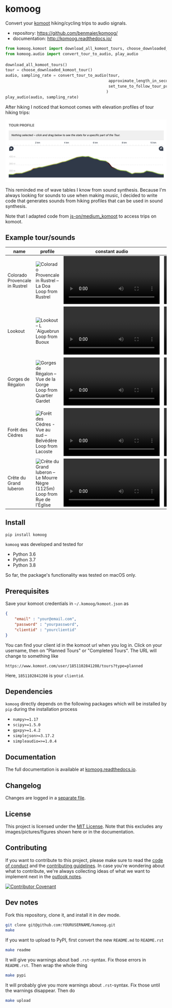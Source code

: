 # komoog

Convert your [komoot](komoot.com) hiking/cycling trips to audio signals.

* repository: https://github.com/benmaier/komoog/
* documentation: http://komoog.readthedocs.io/

```python
from komoog.komoot import download_all_komoot_tours, choose_downloaded_komoot_tour
from komoog.audio import convert_tour_to_audio, play_audio

download_all_komoot_tours()
tour = choose_downloaded_komoot_tour()
audio, sampling_rate = convert_tour_to_audio(tour,
                                             approximate_length_in_seconds=4,
                                             set_tune_to_follow_tour_profile=True,
                                            )
play_audio(audio, sampling_rate)
```

After hiking I noticed that komoot comes with elevation profiles of tour hiking
trips:

![Tour profile](https://github.com/benmaier/komoog/raw/main/img/tour_profile.png)

This reminded me of wave tables I know from sound synthesis. Because I'm always
looking for sounds to use when making music, I decided to write code that
generates sounds from hiking profiles that can be used in sound synthesis.

Note that I adapted code from
[js-on/medium\_komoot](https://github.com/js-on/medium_komoot)
to access trips on komoot.

## Example tour/sounds

| name                           | profile                                                                                                                                                             | constant audio                                                                                           | profile audio                                                                                           |
|--------------------------------|---------------------------------------------------------------------------------------------------------------------------------------------------------------------|----------------------------------------------------------------------------------------------------------|---------------------------------------------------------------------------------------------------------|
| Colorado Provencale in Rustrel | ![Colorado Provencale in Rustrel – La Doa Loop from Rustrel](https://raw.githubusercontent.com/benmaier/komoog/raw/main/cookbook/wavs/imgs/00.png)                  | ![00](https://raw.githubusercontent.com/benmaier/komoog/raw/main/cookbook/wavs/wavs/00_constant.wav.mp4) | ![00](https://raw.githubusercontent.com/benmaier/komoog/raw/main/cookbook/wavs/wavs/00_profile.wav.mp4) |
| Lookout                        | ![Lookout – L´Aiguebrun Loop from Buoux](https://raw.githubusercontent.com/benmaier/komoog/raw/main/cookbook/wavs/imgs/01.png)                                      | ![01](https://raw.githubusercontent.com/benmaier/komoog/raw/main/cookbook/wavs/wavs/01_constant.wav.mp4) | ![01](https://raw.githubusercontent.com/benmaier/komoog/raw/main/cookbook/wavs/wavs/01_profile.wav.mp4) |
| Gorges de Régalon              | ![Gorges de Régalon – Vue de la Gorge Loop from Quartier Gardet](https://raw.githubusercontent.com/benmaier/komoog/raw/main/cookbook/wavs/imgs/02.png)              | ![02](https://raw.githubusercontent.com/benmaier/komoog/raw/main/cookbook/wavs/wavs/02_constant.wav.mp4) | ![02](https://raw.githubusercontent.com/benmaier/komoog/raw/main/cookbook/wavs/wavs/02_profile.wav.mp4) |
| Forêt des Cèdres               | ![Forêt des Cèdres - Vue au sud – Belvédère Loop from Lacoste](https://raw.githubusercontent.com/benmaier/komoog/raw/main/cookbook/wavs/imgs/03.png)                | ![03](https://raw.githubusercontent.com/benmaier/komoog/raw/main/cookbook/wavs/wavs/03_constant.wav.mp4) | ![03](https://raw.githubusercontent.com/benmaier/komoog/raw/main/cookbook/wavs/wavs/03_profile.wav.mp4) |
| Crête du Grand luberon         | ![Crête du Grand luberon – Le Mourre Nègre (1125m) Loop from Rue de l'Église](https://raw.githubusercontent.com/benmaier/komoog/raw/main/cookbook/wavs/imgs/04.png) | ![04](https://raw.githubusercontent.com/benmaier/komoog/raw/main/cookbook/wavs/wavs/04_constant.wav.mp4) | ![04](https://raw.githubusercontent.com/benmaier/komoog/raw/main/cookbook/wavs/wavs/04_profile.wav.mp4) |


## Install

    pip install komoog

`komoog` was developed and tested for 

* Python 3.6
* Python 3.7
* Python 3.8

So far, the package's functionality was tested on macOS only.

## Prerequisites

Save your komoot credentials in `~/.komoog/komoot.json` as

```json
{
    "email" : "your@email.com",
    "password" : "yourpassword",
    "clientid" : "yourclientid"
}
```

You can find your client id in the komoot url when you log in. Click on your username, then
on "Planned Tours" or "Completed Tours". The URL will change to something like

```
https://www.komoot.com/user/1851102841208/tours?type=planned
```

Here, `1851102841208` is your `clientid`.

## Dependencies

`komoog` directly depends on the following packages which will be installed by `pip` during the installation process

* `numpy>=1.17`
* `scipy>=1.5.0`
* `gpxpy>=1.4.2`
* `simplejson>=3.17.2`
* `simpleaudio=>=1.0.4`

## Documentation

The full documentation is available at [komoog.readthedocs.io](http://komoog.readthedocs.io).

## Changelog

Changes are logged in a [separate file](https://github.com/benmaier/komoog/blob/main/CHANGELOG.md).

## License

This project is licensed under the [MIT License](https://github.com/benmaier/komoog/blob/main/LICENSE).
Note that this excludes any images/pictures/figures shown here or in the documentation.

## Contributing

If you want to contribute to this project, please make sure to read the [code of conduct](https://github.com/benmaier/komoog/blob/main/CODE_OF_CONDUCT.md) and the [contributing guidelines](https://github.com/benmaier/komoog/blob/main/CONTRIBUTING.md). In case you're wondering about what to contribute, we're always collecting ideas of what we want to implement next in the [outlook notes](https://github.com/benmaier/komoog/blob/main/OUTLOOK.md).

[![Contributor Covenant](https://img.shields.io/badge/Contributor%20Covenant-v1.4%20adopted-ff69b4.svg)](code-of-conduct.md)

## Dev notes

Fork this repository, clone it, and install it in dev mode.

```bash
git clone git@github.com:YOURUSERNAME/komoog.git
make
```

If you want to upload to PyPI, first convert the new `README.md` to `README.rst`

```bash
make readme
```

It will give you warnings about bad `.rst`-syntax. Fix those errors in `README.rst`. Then wrap the whole thing 

```bash
make pypi
```

It will probably give you more warnings about `.rst`-syntax. Fix those until the warnings disappear. Then do

```bash
make upload
```
